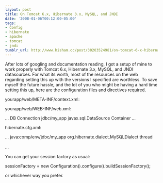 ```yaml
---
layout: post
title: On Tomcat 6.x, Hibernate 3.x, MySQL, and JNDI
date: '2008-01-06T00:12:00-05:00'
tags:
- Config
- hibernate
- apache
- tomcat
- jndi
tumblr_url: http://www.hisham.cc/post/30203524981/on-tomcat-6-x-hibernate-3-x-mysql-and-jndi
---
```

After lots of googling and documentation reading, I got a setup of mine to work properly with Tomcat 6.x, Hibernate 3.x, MySQL, and JNDI datasources. For what its worth, most of the resources on the web regarding setting this up with the versions I specified are worthless. To save myself the future hassle, and the lot of you who might be having a hard time setting this up, here are the configuration files and directives required.

yourapp/web/META-INF/context.xml:


  <Context>
  <Resource name="jdbc/my_app" 
            global="jdbc/my_app"
            auth="Container"
            type="javax.sql.DataSource" 
            username="user"
            password="XXXX"
            driverClassName="com.mysql.jdbc.Driver"
url="jdbc:mysql://localhost:3306/my_db_name?autoReconnect=true"
            maxActive="8" 
            maxIdle="4"/>
</Context>



yourapp/web/WEB-INF/web.xml:

...
<resource-ref>
  <description>DB Connection</description>
  <res-ref-name>jdbc/my_app</res-ref-name>
  <res-type>javax.sql.DataSource</res-type>
  <res-auth>Container</res-auth>
</resource-ref>
...


hibernate.cfg.xml:

...
<hibernate-configuration>
  <session-factory>
    <!-- Database connection settings -->
    <property name="connection.datasource">java:comp/env/jdbc/my_app</property>
    <property name="dialect">org.hibernate.dialect.MySQLDialect</property>
    <property name="current_session_context_class">thread</property>
    <mappings here>    
  </session-factory>  
</hibernate-configuration>
...


You can get your session factory as usual:

sessionFactory = new Configuration().configure().buildSessionFactory();

or whichever way you prefer.
